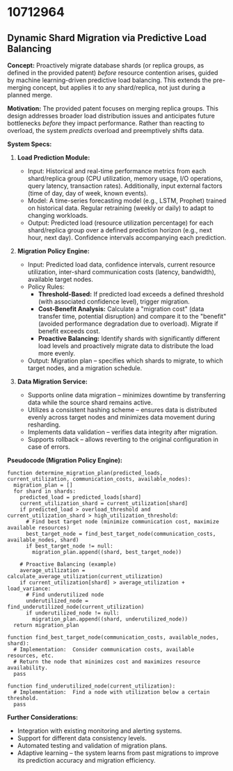 # 10712964

## Dynamic Shard Migration via Predictive Load Balancing

**Concept:** Proactively migrate database shards (or replica groups, as defined in the provided patent) *before* resource contention arises, guided by machine learning-driven predictive load balancing. This extends the pre-merging concept, but applies it to any shard/replica, not just during a planned merge.

**Motivation:** The provided patent focuses on merging replica groups. This design addresses broader load distribution issues and anticipates future bottlenecks *before* they impact performance. Rather than reacting to overload, the system *predicts* overload and preemptively shifts data.

**System Specs:**

1.  **Load Prediction Module:**
    *   Input: Historical and real-time performance metrics from each shard/replica group (CPU utilization, memory usage, I/O operations, query latency, transaction rates).  Additionally, input external factors (time of day, day of week, known events).
    *   Model: A time-series forecasting model (e.g., LSTM, Prophet) trained on historical data.  Regular retraining (weekly or daily) to adapt to changing workloads.
    *   Output: Predicted load (resource utilization percentage) for each shard/replica group over a defined prediction horizon (e.g., next hour, next day).  Confidence intervals accompanying each prediction.

2.  **Migration Policy Engine:**
    *   Input: Predicted load data, confidence intervals, current resource utilization, inter-shard communication costs (latency, bandwidth), available target nodes.
    *   Policy Rules:
        *   **Threshold-Based:** If predicted load exceeds a defined threshold (with associated confidence level), trigger migration.
        *   **Cost-Benefit Analysis:**  Calculate a "migration cost" (data transfer time, potential disruption) and compare it to the "benefit" (avoided performance degradation due to overload). Migrate if benefit exceeds cost.
        *   **Proactive Balancing:**  Identify shards with significantly different load levels and proactively migrate data to distribute the load more evenly.
    *   Output: Migration plan – specifies which shards to migrate, to which target nodes, and a migration schedule.

3.  **Data Migration Service:**
    *   Supports online data migration – minimizes downtime by transferring data while the source shard remains active.
    *   Utilizes a consistent hashing scheme – ensures data is distributed evenly across target nodes and minimizes data movement during resharding.
    *   Implements data validation – verifies data integrity after migration.
    *   Supports rollback – allows reverting to the original configuration in case of errors.

**Pseudocode (Migration Policy Engine):**

```pseudocode
function determine_migration_plan(predicted_loads, current_utilization, communication_costs, available_nodes):
  migration_plan = []
  for shard in shards:
    predicted_load = predicted_loads[shard]
    current_utilization_shard = current_utilization[shard]
    if predicted_load > overload_threshold and current_utilization_shard > high_utilization_threshold:
      # Find best target node (minimize communication cost, maximize available resources)
      best_target_node = find_best_target_node(communication_costs, available_nodes, shard)
      if best_target_node != null:
        migration_plan.append((shard, best_target_node))

    # Proactive Balancing (example)
    average_utilization = calculate_average_utilization(current_utilization)
    if current_utilization[shard] > average_utilization + load_variance:
      # Find underutilized node
      underutilized_node = find_underutilized_node(current_utilization)
      if underutilized_node != null:
        migration_plan.append((shard, underutilized_node))
  return migration_plan

function find_best_target_node(communication_costs, available_nodes, shard):
  # Implementation:  Consider communication costs, available resources, etc.
  # Return the node that minimizes cost and maximizes resource availability.
  pass

function find_underutilized_node(current_utilization):
  # Implementation:  Find a node with utilization below a certain threshold.
  pass
```

**Further Considerations:**

*   Integration with existing monitoring and alerting systems.
*   Support for different data consistency levels.
*   Automated testing and validation of migration plans.
*   Adaptive learning – the system learns from past migrations to improve its prediction accuracy and migration efficiency.